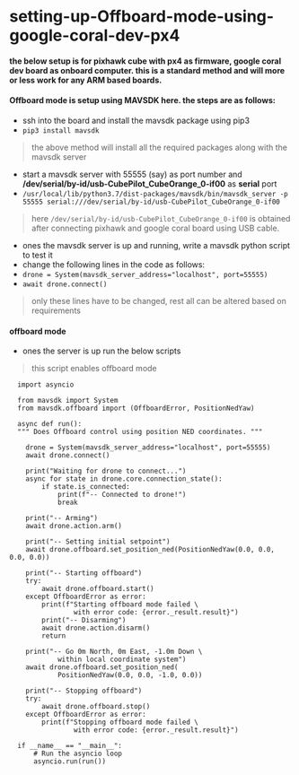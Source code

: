 # setting-up-Offboard-mode-using-google-coral-dev-px4
#### the below setup is for pixhawk cube with px4 as firmware,  google coral dev board as onboard computer. this is a standard method and will more or  less work for any ARM based boards.
#### Offboard mode is setup using MAVSDK here. the steps are as follows:
- ssh into the board and install the mavsdk package using pip3
- `pip3 install mavsdk`
> the above method will install all the required packages along with the mavsdk server
- start a mavsdk server with 55555 (say) as port number and **/dev/serial/by-id/usb-CubePilot_CubeOrange_0-if00** as **serial** port
- `/usr/local/lib/python3.7/dist-packages/mavsdk/bin/mavsdk_server -p 55555 serial:///dev/serial/by-id/usb-CubePilot_CubeOrange_0-if00 `
> here `/dev/serial/by-id/usb-CubePilot_CubeOrange_0-if00` is obtained after connecting pixhawk and google coral board using USB cable. 
- ones the mavsdk server is up and running, write a mavsdk python script to test it
- change the following lines in the code as follows:
- `drone = System(mavsdk_server_address="localhost", port=55555)`
- `await drone.connect()` 
> only these lines have to be changed,  rest all can be altered based on requirements
#### offboard mode 
- ones the server is up run the below  scripts
> this script enables offboard mode 


      import asyncio
    
	  from mavsdk import System
      from mavsdk.offboard import (OffboardError, PositionNedYaw)
    
      async def run():
      """ Does Offboard control using position NED coordinates. """
    
        drone = System(mavsdk_server_address="localhost", port=55555)
        await drone.connect()
    
        print("Waiting for drone to connect...")
        async for state in drone.core.connection_state():
            if state.is_connected:
                print(f"-- Connected to drone!")
                break
    
        print("-- Arming")
        await drone.action.arm()
    
        print("-- Setting initial setpoint")
        await drone.offboard.set_position_ned(PositionNedYaw(0.0, 0.0, 0.0, 0.0))
    
        print("-- Starting offboard")
        try:
            await drone.offboard.start()
        except OffboardError as error:
            print(f"Starting offboard mode failed \
                    with error code: {error._result.result}")
            print("-- Disarming")
            await drone.action.disarm()
            return
    
        print("-- Go 0m North, 0m East, -1.0m Down \
                within local coordinate system")
        await drone.offboard.set_position_ned(
                PositionNedYaw(0.0, 0.0, -1.0, 0.0))
    
        print("-- Stopping offboard")
        try:
            await drone.offboard.stop()
        except OffboardError as error:
            print(f"Stopping offboard mode failed \
                    with error code: {error._result.result}")
     
      if __name__ == "__main__":
          # Run the asyncio loop
          asyncio.run(run())
